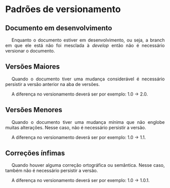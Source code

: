 # Padrões de versionamento

## Documento em desenvolvimento
<p style="text-indent: 20px; text-align: justify">
Enquanto o documento estiver em desenvolvimento, ou seja, a branch em que ele está não foi mesclada à <em>develop</em> então não é necessário versionar o documento.
</p>

## Versões Maiores

<p style="text-indent: 20px; text-align: justify">
Quando o documento tiver uma mudança considerável é necessário persistir a versão anterior na aba de versões.
</p>

<p style="text-indent: 20px; text-align: justify">
A diferença no versionamento deverá ser por exemplo: 1.0 -> 2.0.
</p>

## Versões Menores

<p style="text-indent: 20px; text-align: justify">
Quando o documento tiver uma mudança mínima que não englobe muitas alterações. Nesse caso, não é necessário persistir a versão.
</p>

<p style="text-indent: 20px; text-align: justify">
A diferença no versionamento deverá ser por exemplo: 1.0 -> 1.1.
</p>

## Correções ínfimas

<p style="text-indent: 20px; text-align: justify">
Quando houver alguma correção ortográfica ou semântica. Nesse caso, também não é necessário persistir a versão.
</p>

<p style="text-indent: 20px; text-align: justify">
A diferença no versionamento deverá ser por exemplo: 1.0 -> 1.0.1.
</p>
